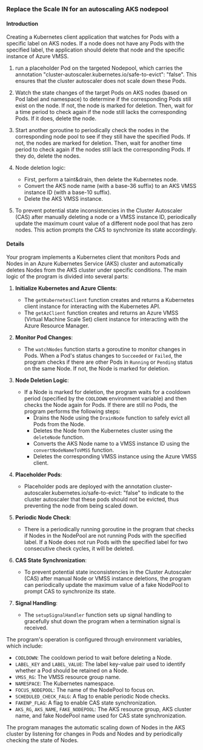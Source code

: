 ### Replace the Scale IN for an autoscaling AKS nodepool

#### Introduction
Creating a Kubernetes client application that watches for Pods with a specific label on AKS nodes. If a node does not have any Pods with the specified label, the application should delete that node and the specific instance of Azure VMSS. 

1. run a placeholder Pod on the targeted Nodepool, which carries the annotation "cluster-autoscaler.kubernetes.io/safe-to-evict": "false". This ensures that the cluster autoscaler does not scale down these Pods.

2. Watch the state changes of the target Pods on AKS nodes (based on Pod label and namespace) to determine if the corresponding Pods still exist on the node. If not, the node is marked for deletion. Then, wait for a time period to check again if the node still lacks the corresponding Pods. If it does, delete the node.

3. Start another goroutine to periodically check the nodes in the corresponding node pool to see if they still have the specified Pods. If not, the nodes are marked for deletion. Then, wait for another time period to check again if the nodes still lack the corresponding Pods. If they do, delete the nodes.

4. Node deletion logic:
   - First, perform a taint&drain, then delete the Kubernetes node.
   - Convert the AKS node name (with a base-36 suffix) to an AKS VMSS instance ID (with a base-10 suffix).
   - Delete the AKS VMSS instance.

5. To prevent potential state inconsistencies in the Cluster Autoscaler (CAS) after manually deleting a node or a VMSS instance ID, periodically update the maximum count value of a different node pool that has zero nodes. This action prompts the CAS to synchronize its state accordingly.

#### Details
Your program implements a Kubernetes client that monitors Pods and Nodes in an Azure Kubernetes Service (AKS) cluster and automatically deletes Nodes from the AKS cluster under specific conditions. The main logic of the program is divided into several parts:

1. **Initialize Kubernetes and Azure Clients**:
   - The `getKubernetesClient` function creates and returns a Kubernetes client instance for interacting with the Kubernetes API.
   - The `getAzClient` function creates and returns an Azure VMSS (Virtual Machine Scale Set) client instance for interacting with the Azure Resource Manager.

2. **Monitor Pod Changes**:
   - The `watchNodes` function starts a goroutine to monitor changes in Pods. When a Pod's status changes to `Succeeded` or `Failed`, the program checks if there are other Pods in `Running` or `Pending` status on the same Node. If not, the Node is marked for deletion.

3. **Node Deletion Logic**:
   - If a Node is marked for deletion, the program waits for a cooldown period (specified by the `COOLDOWN` environment variable) and then checks the Node again for Pods. If there are still no Pods, the program performs the following steps:
     - Drains the Node using the `DrainNode` function to safely evict all Pods from the Node.
     - Deletes the Node from the Kubernetes cluster using the `deleteNode` function.
     - Converts the AKS Node name to a VMSS instance ID using the `convertNodeNameToVMSS` function.
     - Deletes the corresponding VMSS instance using the Azure VMSS client.

4. **Placeholder Pods**:
    - Placeholder pods are deployed with the annotation cluster-autoscaler.kubernetes.io/safe-to-evict: "false" to indicate to the cluster autoscaler that these pods should not be evicted, thus preventing the node from being scaled down.

5. **Periodic Node Check**:
   - There is a periodically running goroutine in the program that checks if Nodes in the NodePool are not running Pods with the specified label. If a Node does not run Pods with the specified label for two consecutive check cycles, it will be deleted.

6. **CAS State Synchronization**:
   - To prevent potential state inconsistencies in the Cluster Autoscaler (CAS) after manual Node or VMSS instance deletions, the program can periodically update the maximum value of a fake NodePool to prompt CAS to synchronize its state.

7. **Signal Handling**:
   - The `setupSignalHandler` function sets up signal handling to gracefully shut down the program when a termination signal is received.

The program's operation is configured through environment variables, which include:
- `COOLDOWN`: The cooldown period to wait before deleting a Node.
- `LABEL_KEY` and `LABEL_VALUE`: The label key-value pair used to identify whether a Pod should be retained on a Node.
- `VMSS_RG`: The VMSS resource group name.
- `NAMESPACE`: The Kubernetes namespace.
- `FOCUS_NODEPOOL`: The name of the NodePool to focus on.
- `SCHEDULED_CHECK_FALG`: A flag to enable periodic Node checks.
- `FAKENP_FLAG`: A flag to enable CAS state synchronization.
- `AKS_RG`, `AKS_NAME`, `FAKE_NODEPOOL`: The AKS resource group, AKS cluster name, and fake NodePool name used for CAS state synchronization.

The program manages the automatic scaling down of Nodes in the AKS cluster by listening for changes in Pods and Nodes and by periodically checking the state of Nodes.
